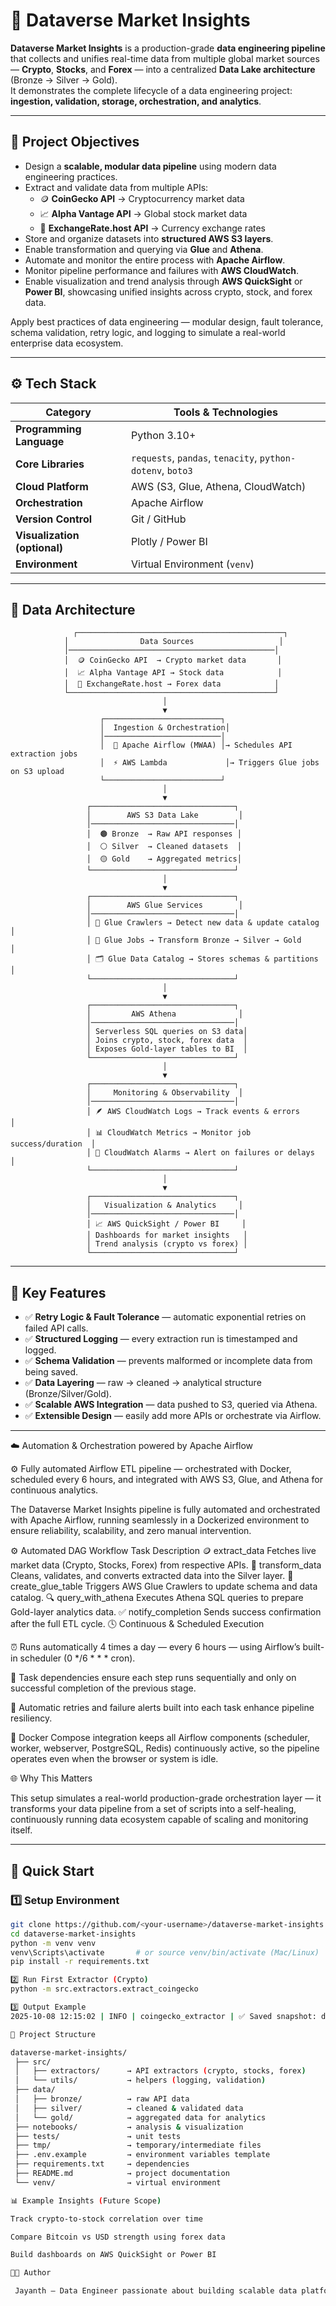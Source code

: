 # 🧠 Dataverse Market Insights

**Dataverse Market Insights** is a production-grade **data engineering pipeline** that collects and unifies real-time data from multiple global market sources — **Crypto**, **Stocks**, and **Forex** — into a centralized **Data Lake architecture** (Bronze → Silver → Gold).  
It demonstrates the complete lifecycle of a data engineering project: **ingestion, validation, storage, orchestration, and analytics**.

---

## 🎯 Project Objectives
- Design a **scalable, modular data pipeline** using modern data engineering practices.  
- Extract and validate data from multiple APIs:
  - 🪙 **CoinGecko API** → Cryptocurrency market data  
  - 📈 **Alpha Vantage API** → Global stock market data  
  - 💱 **ExchangeRate.host API** → Currency exchange rates  
- Store and organize datasets into **structured AWS S3 layers**.  
- Enable transformation and querying via **Glue** and **Athena**.  
- Automate and monitor the entire process with **Apache Airflow**.  
- Monitor pipeline performance and failures with **AWS CloudWatch**.
- Enable visualization and trend analysis through **AWS QuickSight** or **Power BI**, showcasing unified insights across crypto, stock, and forex data.

Apply best practices of data engineering — modular design, fault tolerance, schema validation, retry logic, and logging to simulate a real-world enterprise data ecosystem.

---

## ⚙️ Tech Stack

| Category | Tools & Technologies |
|-----------|---------------------|
| **Programming Language** | Python 3.10+ |
| **Core Libraries** | `requests`, `pandas`, `tenacity`, `python-dotenv`, `boto3` |
| **Cloud Platform** | AWS (S3, Glue, Athena, CloudWatch) |
| **Orchestration** | Apache Airflow |
| **Version Control** | Git / GitHub |
| **Visualization (optional)** | Plotly / Power BI |
| **Environment** | Virtual Environment (`venv`) |

---

## 🧩 Data Architecture

                  ┌──────────────────────────────────────────────┐
                │                Data Sources                   │
                │──────────────────────────────────────────────│
                │  🪙 CoinGecko API  → Crypto market data       │
                │  📈 Alpha Vantage API → Stock data            │
                │  💱 ExchangeRate.host → Forex data            │
                └──────────────────────────────────────────────┘
                                      │
                                      ▼
                        ┌──────────────────────────┐
                        │  Ingestion & Orchestration│
                        │──────────────────────────│
                        │  🧠 Apache Airflow (MWAA) │→ Schedules API extraction jobs
                        │  ⚡ AWS Lambda             │→ Triggers Glue jobs on S3 upload
                        └──────────────────────────┘
                                      │
                                      ▼
                     ┌────────────────────────────────┐
                     │        AWS S3 Data Lake         │
                     │────────────────────────────────│
                     │  🟤 Bronze  → Raw API responses │
                     │  ⚪ Silver  → Cleaned datasets  │
                     │  🟡 Gold    → Aggregated metrics│
                     └────────────────────────────────┘
                                      │
                                      ▼
                     ┌────────────────────────────────┐
                     │        AWS Glue Services        │
                     │────────────────────────────────│
                     │ 🧩 Glue Crawlers → Detect new data & update catalog   │
                     │ 🔄 Glue Jobs → Transform Bronze → Silver → Gold       │
                     │ 🗂️ Glue Data Catalog → Stores schemas & partitions    │
                     └────────────────────────────────┘
                                      │
                                      ▼
                     ┌────────────────────────────────┐
                     │         AWS Athena              │
                     │────────────────────────────────│
                     │ Serverless SQL queries on S3 data│
                     │ Joins crypto, stock, forex data  │
                     │ Exposes Gold-layer tables to BI  │
                     └────────────────────────────────┘
                                      │
                                      ▼
                     ┌────────────────────────────────┐
                     │     Monitoring & Observability  │
                     │────────────────────────────────│
                     │ 🪶 AWS CloudWatch Logs → Track events & errors        │
                     │ 📊 CloudWatch Metrics → Monitor job success/duration  │
                     │ 🔔 CloudWatch Alarms → Alert on failures or delays    │
                     └────────────────────────────────┘
                                      │
                                      ▼
                     ┌────────────────────────────────┐
                     │   Visualization & Analytics     │
                     │────────────────────────────────│
                     │ 📈 AWS QuickSight / Power BI     │
                     │ Dashboards for market insights   │
                     │ Trend analysis (crypto vs forex) │
                     └────────────────────────────────┘


---

## 🧠 Key Features

- ✅ **Retry Logic & Fault Tolerance** — automatic exponential retries on failed API calls.  
- ✅ **Structured Logging** — every extraction run is timestamped and logged.  
- ✅ **Schema Validation** — prevents malformed or incomplete data from being saved.  
- ✅ **Data Layering** — raw → cleaned → analytical structure (Bronze/Silver/Gold).  
- ✅ **Scalable AWS Integration** — data pushed to S3, queried via Athena.  
- ✅ **Extensible Design** — easily add more APIs or orchestrate via Airflow.  

---

☁️ Automation & Orchestration powered by Apache Airflow

⚙️ Fully automated Airflow ETL pipeline — orchestrated with Docker, scheduled every 6 hours, and integrated with AWS S3, Glue, and Athena for continuous analytics.

The Dataverse Market Insights pipeline is fully automated and orchestrated with Apache Airflow, running seamlessly in a Dockerized environment to ensure reliability, scalability, and zero manual intervention.

⚙️ Automated DAG Workflow
Task	Description
🪙 extract_data	Fetches live market data (Crypto, Stocks, Forex) from respective APIs.
🧩 transform_data	Cleans, validates, and converts extracted data into the Silver layer.
🧠 create_glue_table	Triggers AWS Glue Crawlers to update schema and data catalog.
🔍 query_with_athena	Executes Athena SQL queries to prepare Gold-layer analytics data.
✅ notify_completion	Sends success confirmation after the full ETL cycle.
🕓 Continuous & Scheduled Execution

⏰ Runs automatically 4 times a day — every 6 hours — using Airflow’s built-in scheduler (0 */6 * * * cron).

🧠 Task dependencies ensure each step runs sequentially and only on successful completion of the previous stage.

🔁 Automatic retries and failure alerts built into each task enhance pipeline resiliency.

🐳 Docker Compose integration keeps all Airflow components (scheduler, worker, webserver, PostgreSQL, Redis) continuously active, so the pipeline operates even when the browser or system is idle.

🌐 Why This Matters

This setup simulates a real-world production-grade orchestration layer —
it transforms your data pipeline from a set of scripts into a self-healing, continuously running data ecosystem capable of scaling and monitoring itself.

---

## 🚀 Quick Start

### 1️⃣ Setup Environment
```bash
git clone https://github.com/<your-username>/dataverse-market-insights.git
cd dataverse-market-insights
python -m venv venv
venv\Scripts\activate       # or source venv/bin/activate (Mac/Linux)
pip install -r requirements.txt

2️⃣ Run First Extractor (Crypto)
python -m src.extractors.extract_coingecko

3️⃣ Output Example
2025-10-08 12:15:02 | INFO | coingecko_extractor | ✅ Saved snapshot: data/bronze/crypto/coingecko_20251008T121502Z.csv (rows=25)

📂 Project Structure

dataverse-market-insights/
 ├── src/
 │   ├── extractors/      → API extractors (crypto, stocks, forex)
 │   └── utils/           → helpers (logging, validation)
 ├── data/
 │   ├── bronze/          → raw API data
 │   ├── silver/          → cleaned & validated data
 │   └── gold/            → aggregated data for analytics
 ├── notebooks/           → analysis & visualization
 ├── tests/               → unit tests
 ├── tmp/                 → temporary/intermediate files
 ├── .env.example         → environment variables template
 ├── requirements.txt     → dependencies
 ├── README.md            → project documentation
 └── venv/                → virtual environment

📊 Example Insights (Future Scope)

Track crypto-to-stock correlation over time

Compare Bitcoin vs USD strength using forex data

Build dashboards on AWS QuickSight or Power BI

👨‍💻 Author

 Jayanth — Data Engineer passionate about building scalable data platforms and cloud-native data pipelines.
